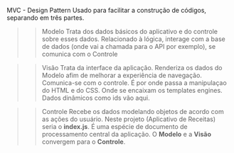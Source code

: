 MVC - Design Pattern
Usado para facilitar a construção de códigos, separando em três partes.



>> Modelo 
Trata dos dados básicos do aplicativo e do controle sobre esses dados.
Relacionado à lógica, interage com a base de dados (onde vai a chamada para o API por exemplo), se comunica com o Controle

>> Visão 
Trata da interface da aplicação. Renderiza os dados do Modelo afim de melhorar a experiência de navegação.
Comunica-se com o controle. É por onde passa a manipulaçao do HTML e do CSS. Onde se encaixam os templates engines. Dados dinâmicos como ids vão aqui.


>> Controle 
Recebe os dados modelando objetos de acordo com as ações do usuário. Neste projeto (Aplicativo de Receitas) seria o **index.js**. É uma espécie de documento de processamento central da aplicação. O **Modelo** e a  **Visão** convergem para o **Controle**.
